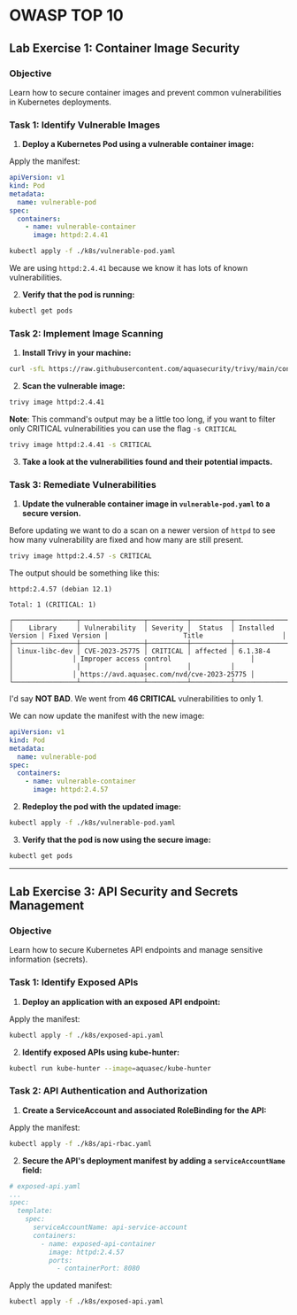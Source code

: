 # OWASP TOP 10

## Lab Exercise 1: Container Image Security

### Objective
Learn how to secure container images and prevent common vulnerabilities in Kubernetes deployments.

### Task 1: Identify Vulnerable Images

1. **Deploy a Kubernetes Pod using a vulnerable container image:**

Apply the manifest:

```yaml
apiVersion: v1
kind: Pod
metadata:
  name: vulnerable-pod
spec:
  containers:
    - name: vulnerable-container
      image: httpd:2.4.41
```

```bash
kubectl apply -f ./k8s/vulnerable-pod.yaml
```

We are using `httpd:2.4.41` because we know it has lots of known vulnerabilities.

2. **Verify that the pod is running:**

```bash
kubectl get pods
```

### Task 2: Implement Image Scanning

1. **Install Trivy in your machine:**

```bash
curl -sfL https://raw.githubusercontent.com/aquasecurity/trivy/main/contrib/install.sh | sh -s -- -b /usr/local/bin v0.45.0
```

2. **Scan the vulnerable image:**

```bash
trivy image httpd:2.4.41
```

**Note**: This command's output may be a little too long, if you want to filter only CRITICAL vulnerabilities you can use the flag `-s CRITICAL`

```bash
trivy image httpd:2.4.41 -s CRITICAL
```

3. **Take a look at the vulnerabilities found and their potential impacts.**

### Task 3: Remediate Vulnerabilities

1. **Update the vulnerable container image in `vulnerable-pod.yaml` to a secure version.**

Before updating we want to do a scan on a newer version of `httpd` to see how many vulnerability are fixed and how many are still present.

```bash
trivy image httpd:2.4.57 -s CRITICAL
```

The output should be something like this:

```console
httpd:2.4.57 (debian 12.1)

Total: 1 (CRITICAL: 1)

┌────────────────┬────────────────┬──────────┬──────────┬───────────────────┬───────────────┬────────────────────────────────────────────┐
│    Library     │ Vulnerability  │ Severity │  Status  │ Installed Version │ Fixed Version │                   Title                    │
├────────────────┼────────────────┼──────────┼──────────┼───────────────────┼───────────────┼────────────────────────────────────────────┤
│ linux-libc-dev │ CVE-2023-25775 │ CRITICAL │ affected │ 6.1.38-4          │               │ Improper access control                    │
│                │                │          │          │                   │               │ https://avd.aquasec.com/nvd/cve-2023-25775 │
└────────────────┴────────────────┴──────────┴──────────┴───────────────────┴───────────────┴────────────────────────────────────────────┘
```

I'd say **NOT BAD**. We went from **46 CRITICAL** vulnerabilities to only 1.

We can now update the manifest with the new image:

```yaml
apiVersion: v1
kind: Pod
metadata:
  name: vulnerable-pod
spec:
  containers:
    - name: vulnerable-container
      image: httpd:2.4.57
```

2. **Redeploy the pod with the updated image:**
```bash
kubectl apply -f ./k8s/vulnerable-pod.yaml
```

3. **Verify that the pod is now using the secure image:**
```bash
kubectl get pods
```

---

## Lab Exercise 3: API Security and Secrets Management

### Objective
Learn how to secure Kubernetes API endpoints and manage sensitive information (secrets).

### Task 1: Identify Exposed APIs

1. **Deploy an application with an exposed API endpoint:**

Apply the manifest:

```bash
kubectl apply -f ./k8s/exposed-api.yaml
```

2. **Identify exposed APIs using kube-hunter:**

```bash
kubectl run kube-hunter --image=aquasec/kube-hunter
```

### Task 2: API Authentication and Authorization

1. **Create a ServiceAccount and associated RoleBinding for the API:**


Apply the manifest:

```bash
kubectl apply -f ./k8s/api-rbac.yaml
```

2. **Secure the API's deployment manifest by adding a `serviceAccountName` field:**

```yaml
# exposed-api.yaml
...
spec:
  template:
    spec:
      serviceAccountName: api-service-account
      containers:
        - name: exposed-api-container
          image: httpd:2.4.57
          ports:
            - containerPort: 8080
```

Apply the updated manifest:
```bash
kubectl apply -f ./k8s/exposed-api.yaml
```

